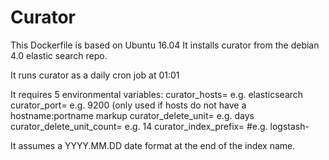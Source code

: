 # Curator

This Dockerfile is based on Ubuntu 16.04
It installs curator from the debian 4.0 elastic search repo.

It runs curator as a daily cron job at 01:01

It requires 5 environmental variables:
curator_hosts=<hostnames> e.g. elasticsearch
curator_port=<portname> e.g. 9200 (only used if hosts do not have a hostname:portname markup
curator_delete_unit=<unit of time> e.g. days
curator_delete_unit_count=<amount of unit of time> e.g. 14
curator_index_prefix=<nameof the index> #e.g. logstash-

It assumes a YYYY.MM.DD date format at the end of the index name.
